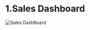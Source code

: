 # 1.Sales Dashboard
![Sales DashBoard](https://github.com/Kamesh-05/Dashboards/blob/main/Sales%20Dashboard.jpg)
